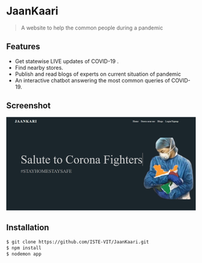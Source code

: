 # JaanKaari
> <Subtitle>
> A website to help the common people during a pandemic

## Features
- Get statewise LIVE updates of COVID-19 . 
- Find nearby stores.
- Publish and read blogs of experts on current situation of pandemic
- An interactive chatbot answering the most common queries of COVID-19.

## Screenshot
<img src="https://github.com/ISTE-VIT/JaanKaari/blob/master/roots/assets/img/index.jpg" alt="Project Screenshots">

## Installation
```
$ git clone https://github.com/ISTE-VIT/JaanKaari.git
$ npm install
$ nodemon app
```
